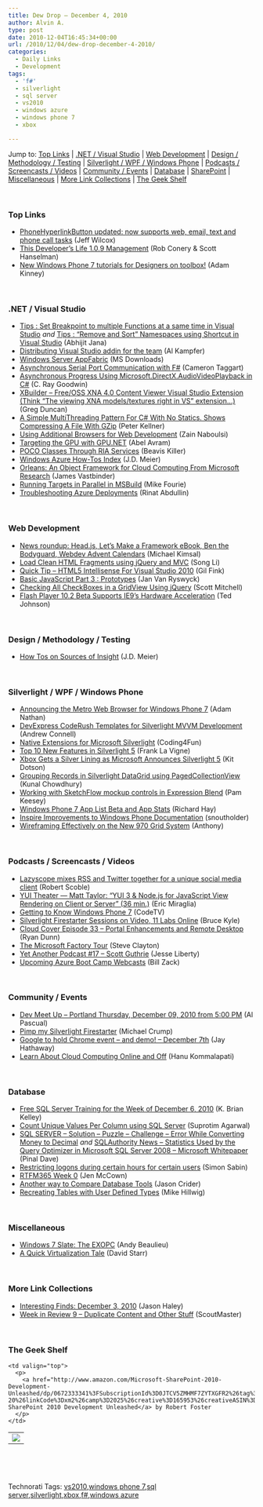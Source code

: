 ```yaml
---
title: Dew Drop – December 4, 2010
author: Alvin A.
type: post
date: 2010-12-04T16:45:34+00:00
url: /2010/12/04/dew-drop-december-4-2010/
categories:
  - Daily Links
  - Development
tags:
  - 'f#'
  - silverlight
  - sql server
  - vs2010
  - windows azure
  - windows phone 7
  - xbox

---
```

Jump to: [Top Links][1] | [.NET / Visual Studio][2] | [Web Development][3] | [Design / Methodology / Testing][4] | [Silverlight / WPF / Windows Phone][5] | [Podcasts / Screencasts / Videos][6] | [Community / Events][7] | [Database][8] | [SharePoint][9] | [Miscellaneous][10] | [More Link Collections][11] | [The Geek Shelf][12] 

&#160;

### <a name="top"></a>Top Links

  * [PhoneHyperlinkButton updated: now supports web, email, text and phone call tasks][13] (Jeff Wilcox)
  * <a href="http://feedproxy.google.com/~r/ThisDevelopersLife/~3/akBB_J--nhs/1-0-9-management" target="_blank">This Developer&#8217;s Life 1.0.9 Management</a> (Rob Conery & Scott Hanselman)
  * [New Windows Phone 7 tutorials for Designers on toolbox!][14] (Adam Kinney)

&#160;

### <a name="dotnet"></a>.NET / Visual Studio

  * [Tips : Set Breakpoint to multiple Functions at a same time in Visual Studio][15] _and_ [Tips : “Remove and Sort” Namespaces using Shortcut in Visual Studio][16] (Abhijit Jana)
  * [Distributing Visual Studio addin for the team][17] (Al Kampfer)
  * [Windows Server AppFabric][18] (MS Downloads)
  * [Asynchronous Serial Port Communication with F#][19] (Cameron Taggart)
  * [Asynchronous Progress Using Microsoft.DirectX.AudioVideoPlayback in C#][20] (C. Ray Goodwin)
  * [XBuilder &#8211; Free/OSS XNA 4.0 Content Viewer Visual Studio Extension (Think “The viewing XNA models/textures right in VS” extension…)][21] (Greg Duncan)
  * [A Simple MultiThreading Pattern For C# With No Statics. Shows Compressing A File With GZip][22] (Peter Kellner)
  * [Using Additional Browsers for Web Development][23] (Zain Naboulsi)
  * [Targeting the GPU with GPU.NET][24] (Abel Avram)
  * [POCO Classes Through RIA Services][25] (Beavis Killer)
  * [Windows Azure How-Tos Index][26] (J.D. Meier)
  * [Orleans: An Object Framework for Cloud Computing From Microsoft Research][27] (James Vastbinder)
  * [Running Targets in Parallel in MSBuild][28] (Mike Fourie)
  * [Troubleshooting Azure Deployments][29] (Rinat Abdullin)

&#160;

### <a name="web"></a>Web Development

  * [News roundup: Head.js, Let’s Make a Framework eBook, Ben the Bodyguard, Webdev Advent Calendars][30] (Michael Kimsal)
  * [Load Clean HTML Fragments using jQuery and MVC][31] (Song Li)
  * [Quick Tip – HTML5 Intellisense For Visual Studio 2010][32] (Gil Fink)
  * [Basic JavaScript Part 3 : Prototypes][33] (Jan Van Ryswyck)
  * [Checking All CheckBoxes in a GridView Using jQuery][34] (Scott Mitchell)
  * [Flash Player 10.2 Beta Supports IE9’s Hardware Acceleration][35] (Ted Johnson)

&#160;

### <a name="design"></a>Design / Methodology / Testing

  * [How Tos on Sources of Insight][36] (J.D. Meier)

&#160;

### <a name="silverlight"></a>Silverlight / WPF / Windows Phone

  * [Announcing the Metro Web Browser for Windows Phone 7][37] (Adam Nathan)
  * [DevExpress CodeRush Templates for Silverlight MVVM Development][38] (Andrew Connell)
  * [Native Extensions for Microsoft Silverlight][39] (Coding4Fun)
  * [Top 10 New Features in Silverlight 5][40] (Frank La Vigne)
  * [Xbox Gets a Silver Lining as Microsoft Announces Silverlight 5][41] (Kit Dotson)
  * [Grouping Records in Silverlight DataGrid using PagedCollectionView][42] (Kunal Chowdhury)
  * [Working with SketchFlow mockup controls in Expression Blend][43] (Pam Keesey)
  * [Windows Phone 7 App List Beta and App Stats][44] (Richard Hay)
  * [Inspire Improvements to Windows Phone Documentation][45] (snoutholder)
  * [Wireframing Effectively on the New 970 Grid System][46] (Anthony)

&#160;

### <a name="podcasts"></a>Podcasts / Screencasts / Videos

  * [Lazyscope mixes RSS and Twitter together for a unique social media client][47] (Robert Scoble)
  * [YUI Theater — Matt Taylor: “YUI 3 & Node.js for JavaScript View Rendering on Client or Server” (36 min.)][48] (Eric Miraglia)
  * [Getting to Know Windows Phone 7][49] (CodeTV)
  * [Silverlight Firestarter Sessions on Video, 11 Labs Online][50] (Bruce Kyle)
  * [Cloud Cover Episode 33 &#8211; Portal Enhancements and Remote Desktop][51] (Ryan Dunn)
  * [The Microsoft Factory Tour][52] (Steve Clayton)
  * [Yet Another Podcast #17 – Scott Guthrie][53] (Jesse Liberty)
  * [Upcoming Azure Boot Camp Webcasts][54] (Bill Zack)

&#160;

### <a name="events"></a>Community / Events

  * [Dev Meet Up – Portland Thursday, December 09, 2010 from 5:00 PM][55] (Al Pascual)
  * [Pimp my Silverlight Firestarter][56] (Michael Crump)
  * [Google to hold Chrome event &#8211; and demo! &#8211; December 7th][57] (Jay Hathaway)
  * [Learn About Cloud Computing Online and Off][58] (Hanu Kommalapati)

&#160;

### <a name="db"></a>Database

  * [Free SQL Server Training for the Week of December 6, 2010][59] (K. Brian Kelley)
  * [Count Unique Values Per Column using SQL Server][60] (Suprotim Agarwal)
  * [SQL SERVER – Solution – Puzzle – Challenge – Error While Converting Money to Decimal][61] _and_ [SQLAuthority News – Statistics Used by the Query Optimizer in Microsoft SQL Server 2008 – Microsoft Whitepaper][62] (Pinal Dave)
  * [Restricting logons during certain hours for certain users][63] (Simon Sabin)
  * [RTFM365 Week 0][64] (Jen McCown)
  * [Another way to Compare Database Tools][65] (Jason Crider)
  * [Recreating Tables with User Defined Types][66] (Mike Hillwig)

&#160;

### <a name="misc"></a>Miscellaneous

  * [Windows 7 Slate: The EXOPC][67] (Andy Beaulieu)
  * [A Quick Virtualization Tale][68] (David Starr)

&#160;

### <a name="links"></a>More Link Collections

  * [Interesting Finds: December 3, 2010][69] (Jason Haley)
  * [Week in Review 9 – Duplicate Content and Other Stuff][70] (ScoutMaster)

&#160;

### <a name="shelf"></a>The Geek Shelf

<table border="0" cellspacing="0" cellpadding="0">
  <tr>
    <td>
      <img data-recalc-dims="1" decoding="async" src="https://i0.wp.com/ecx.images-amazon.com/images/I/51r9lCSh0fL._SL160_.jpg?w=660" />
    </td>
    
    <td valign="top">
      <p>
        <a href="http://www.amazon.com/Microsoft-SharePoint-2010-Development-Unleashed/dp/0672333341%3FSubscriptionId%3D0JTCV5ZMHMF7ZYTXGFR2%26tag%3Dbrdicr-20%26linkCode%3Dxm2%26camp%3D2025%26creative%3D165953%26creativeASIN%3D0672333341">Microsoft SharePoint 2010 Development Unleashed</a> by Robert Foster
      </p>
    </td>
  </tr>
</table>

&#160;

<div style="padding-bottom: 0px; margin: 0px; padding-left: 0px; padding-right: 0px; display: inline; float: none; padding-top: 0px" id="scid:C16BAC14-9A3D-4c50-9394-FBFEF7A93539:125e8ce1-af1b-401a-bd09-eee29f5621fc" class="wlWriterEditableSmartContent">
  <!--dotnetkickit-->
</div>

&#160;

<div style="padding-bottom: 0px; margin: 0px; padding-left: 0px; padding-right: 0px; display: inline; float: none; padding-top: 0px" id="scid:0767317B-992E-4b12-91E0-4F059A8CECA8:52074fd2-5781-4655-a85f-999df2c994b9" class="wlWriterEditableSmartContent">
  Technorati Tags: <a href="http://technorati.com/tags/vs2010" rel="tag">vs2010</a>,<a href="http://technorati.com/tags/windows+phone+7" rel="tag">windows phone 7</a>,<a href="http://technorati.com/tags/sql+server" rel="tag">sql server</a>,<a href="http://technorati.com/tags/silverlight" rel="tag">silverlight</a>,<a href="http://technorati.com/tags/xbox" rel="tag">xbox</a>,<a href="http://technorati.com/tags/f%23" rel="tag">f#</a>,<a href="http://technorati.com/tags/windows+azure" rel="tag">windows azure</a>
</div>

 [1]: https://morningdew-bpc6g3a0fgaxdxcu.eastus2-01.azurewebsites.net/#top
 [2]: https://morningdew-bpc6g3a0fgaxdxcu.eastus2-01.azurewebsites.net/#dotnet
 [3]: https://morningdew-bpc6g3a0fgaxdxcu.eastus2-01.azurewebsites.net/#web
 [4]: https://morningdew-bpc6g3a0fgaxdxcu.eastus2-01.azurewebsites.net/#design
 [5]: https://morningdew-bpc6g3a0fgaxdxcu.eastus2-01.azurewebsites.net/#silverlight
 [6]: https://morningdew-bpc6g3a0fgaxdxcu.eastus2-01.azurewebsites.net/#podcasts
 [7]: https://morningdew-bpc6g3a0fgaxdxcu.eastus2-01.azurewebsites.net/#events
 [8]: https://morningdew-bpc6g3a0fgaxdxcu.eastus2-01.azurewebsites.net/#db
 [9]: https://morningdew-bpc6g3a0fgaxdxcu.eastus2-01.azurewebsites.net/#sp
 [10]: https://morningdew-bpc6g3a0fgaxdxcu.eastus2-01.azurewebsites.net/#misc
 [11]: https://morningdew-bpc6g3a0fgaxdxcu.eastus2-01.azurewebsites.net/#links
 [12]: https://morningdew-bpc6g3a0fgaxdxcu.eastus2-01.azurewebsites.net/#shelf
 [13]: http://www.jeff.wilcox.name/2010/12/updated-phone-hyperlink-button/
 [14]: http://adamkinney.com/blog/2010/12/03/new-windows-phone-7-tutorials-for-designers-on-toolbox/
 [15]: http://abhijitjana.net/2010/12/03/tips-set-breakpoint-to-multiple-functions-at-a-same-time-in-visual-studio/
 [16]: http://abhijitjana.net/2010/12/04/tips-remove-and-sort-namespaces-using-shortcut-in-visual-studio/
 [17]: http://feedproxy.google.com/~r/AlkampferEng/~3/StAanIGkkos/
 [18]: http://feedproxy.google.com/~r/MicrosoftDownloadCenter/~3/UZATc2vGnlU/details.aspx
 [19]: http://blog.ctaggart.com/2010/12/asynchronous-serial-port-communication.html
 [20]: http://www.codeproject.com/KB/progress/AsyncDirectXTreeView.aspx
 [21]: http://coolthingoftheday.blogspot.com/2010/12/xbuilder-freeoss-xna-40-content-viewer.html
 [22]: http://feedproxy.google.com/~r/Peterkellnernet/~3/3sLkcm8aP8g/
 [23]: http://feedproxy.google.com/~r/zainnab/~3/jQd5XrqiQHU/using-additional-browsers-for-web-development-vstipenv0057.aspx
 [24]: http://www.infoq.com/news/2010/12/GPU.NET
 [25]: http://www.codeproject.com/KB/aspnet/POCOEntitiesThroughRIA.aspx
 [26]: http://feedproxy.google.com/~r/jmeier/~3/MT4xUqRvbME/windows-azure-how-tos-index.aspx
 [27]: http://www.infoq.com/news/2010/12/orleans-msr
 [28]: http://mikefourie.wordpress.com/2010/12/04/running-targets-in-parallel-in-msbuild/
 [29]: http://feeds.abdullin.com/~r/RinatAbdullin/~3/J6S_V1sJadg/troubleshooting-azure-deployments.html
 [30]: http://feedproxy.google.com/~r/jsmag/~3/iVVrbuSUq6s/
 [31]: http://www.codeproject.com/KB/ajax/MVCJqueryPartialView.aspx
 [32]: http://feedproxy.google.com/~r/GilFinkBlog/~3/ZH_VPvWDBW0/quick-tip-html5-intellisense-for-visual-studio-2010.aspx
 [33]: http://elegantcode.com/2010/12/03/basic-javascript-part-3-prototypes/
 [34]: http://feedproxy.google.com/~r/ScottOnWriting/~3/x46IZsouSPg/checking-all-checkboxes-in-a-gridview-using-jquery.aspx
 [35]: http://blogs.msdn.com/b/ie/archive/2010/12/03/flash-player-10-2-beta-supports-ie9-s-hardware-acceleration.aspx
 [36]: http://feedproxy.google.com/~r/SourcesOfInsight/~3/HKdu8txE6V0/
 [37]: http://blog.adamnathan.net/2010/12/04/AnnouncingTheMetroWebBrowserForWindowsPhone7.aspx
 [38]: http://feedproxy.google.com/~r/AndrewConnell/~3/HvjuPdIdlTk/devexpress-coderush-templates-for-silverlight-mvvm-development.aspx
 [39]: http://blogs.msdn.com/b/coding4fun/archive/2010/12/03/10100231.aspx
 [40]: http://franksworld.com/blog/archive/2010/12/03/12211.aspx
 [41]: http://feedproxy.google.com/~r/Winextra/~3/nRbe2xtp15I/
 [42]: http://feedproxy.google.com/~r/kunal2383/~3/yGkwkDPly10/grouping-records-in-silverlight.html
 [43]: http://expressioniq.com/?p=1341
 [44]: http://www.windowsobserver.com/2010/12/04/windows-phone-7-app-list-beta-and-app-stats/
 [45]: http://blogs.msdn.com/b/silverlight_sdk/archive/2010/12/03/inspire-improvements-to-windows-phone-documentation.aspx
 [46]: http://feedproxy.google.com/~r/uxmovement/~3/tv4lNAvDdhs/wireframing-effectively-on-the-new-970-grid-system
 [47]: http://www.youtube.com/watch?v=yrf-JVW-9wE&feature=autoshare
 [48]: http://feeds.yuiblog.com/~r/YahooUserInterfaceBlog/~3/dVN-uK-SkhU/
 [49]: http://codetv.net/41/getting-to-know-windows-phone-7/
 [50]: http://blogs.msdn.com/b/usisvde/archive/2010/12/04/silverlight-firestarter-sessions-on-video-11-labs-online.aspx
 [51]: http://channel9.msdn.com/Shows/Cloud+Cover/Cloud-Cover-Episode-33-Portal-Enhancements-and-Remote-Desktop
 [52]: http://blogs.technet.com/b/next/archive/2010/12/03/the-microsoft-factory-tour.aspx
 [53]: http://feedproxy.google.com/~r/JesseLiberty-SilverlightGeek/~3/uj52g_cJWYc/
 [54]: http://feedproxy.google.com/~r/ArchitectureStuff/~3/lVlMBce3Q7Y/upcoming-azure-boot-camp-webcasts.aspx
 [55]: http://weblogs.asp.net/albertpascual/archive/2010/12/03/dev-meet-up-portland-thursday-december-09-2010-from-5-00-pm.aspx
 [56]: http://geekswithblogs.net/mbcrump/archive/2010/12/03/pimp-my-silverlight-firestarter.aspx
 [57]: http://downloadsquad.switched.com/2010/12/03/google-chrome-os-event/
 [58]: http://blogs.msdn.com/b/hanuk/archive/2010/12/03/learn-about-cloud-computing-online-and-off.aspx
 [59]: http://www.sqlservercentral.com/blogs/brian_kelley/archive/2010/12/03/free-sql-server-training-for-the-week-of-december-6-2010.aspx
 [60]: http://feedproxy.google.com/~r/sqlservercurry/blog/~3/BozYrSh4YwQ/count-unique-values-per-column-using.html
 [61]: http://blog.sqlauthority.com/2010/12/04/sql-server-solution-puzzle-challenge-error-while-converting-money-to-decimal/
 [62]: http://blog.sqlauthority.com/2010/12/04/sqlauthority-news-statistics-used-by-the-query-optimizer-in-microsoft-sql-server-2008-microsoft-whitepaper/
 [63]: http://feedproxy.google.com/~r/SimonsSqlServerStuff/~3/UgROJsNrdGg/restricting-logons-during-certain-hours-for-certain-users.aspx
 [64]: http://feedproxy.google.com/~r/sqlserverpedia/~3/yVL-UiHYzfk/
 [65]: http://feedproxy.google.com/~r/sqlserverpedia/~3/D09969bZ5dI/
 [66]: http://feedproxy.google.com/~r/sqlserverpedia/~3/01jZP9oHsLs/
 [67]: http://www.andybeaulieu.com/Default.aspx?tabid=67&EntryID=210
 [68]: http://www.pluralsight-training.net/community/blogs/starr/archive/2010/12/03/a-quick-virtualization-tale.aspx
 [69]: http://jasonhaley.com/blog/post.aspx?id=6974f2ec-e3a2-4898-8729-3d8c7aefbd54
 [70]: http://feedproxy.google.com/~r/agilescout/~3/YUsuQiJezl8/